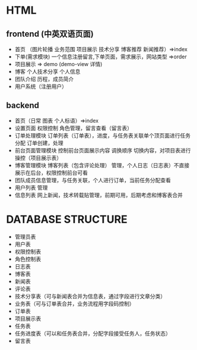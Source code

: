 
# HTML
## frontend (中英双语页面)
  * 首页 （图片轮播 业务范围 项目展示 技术分享 博客推荐  新闻推荐）=>index
  * 下单(需求模块) 一个信息注册留言,下单页面，需求展示，网站类型 =>order
  * 项目展示 => demo (demo-view 详情)
  * 博客 个人技术分享 个人信息
  * 团队介绍 历程，成员简介
  * 用户系统（注册用户）

## backend
 * 首页（日常 图表 个人标语）=>index
 * 设置页面 权限控制 角色管理，留言查看（留言表）
 * 订单处理模块 订单列表（订单表），进度，与任务表关联单个顶页面进行任务分配 订单创建，处理
 * 前台页面管理模块 控制前台页面展示内容 调换顺序 切换内容，对项目表进行操控（项目展示表）
 * 博客管理模块 博客列表（包含评论处理） 管理，个人日志（日志表）不直接展示在后台，权限控制前台可看
 * 团队成员信息管理，与任务关联，个人进行订单，当前任务分配查看
 * 用户列表 管理
 * 信息列表 网上新闻，技术转载贴管理，前期可用，后期考虑和博客表合并

# DATABASE STRUCTURE
 * 管理员表
 * 用户表
 * 权限控制表
 * 角色控制表
 * 日志表
 * 博客表
 * 新闻表
 * 评论表
 * 技术分享表（可与新闻表合并为信息表，通过字段进行文章分类）
 * 业务表（可与订单表合并，业务流程用字段码控制）
 * 订单表
 * 项目展示表
 * 任务表
 * 任务进度表（可以和任务表合并，分配字段接受任务人，任务状态）
 * 留言表
 

